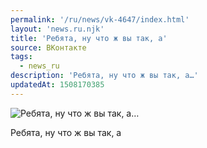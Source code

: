```yaml
---
permalink: '/ru/news/vk-4647/index.html'
layout: 'news.ru.njk'
title: 'Ребята, ну что ж вы так, а'
source: ВКонтакте
tags:
  - news_ru
description: 'Ребята, ну что ж вы так, а…'
updatedAt: 1508170385
---
```

![Ребята, ну что ж вы так, а…](https://sun9-52.userapi.com/impf/c840122/v840122189/34c10/bA6NdeJ3VNw.jpg?size=720x960&quality=96&proxy=1&sign=31685db5e15e9c117a159945d33e70ff&c_uniq_tag=-N29jE6aTspLkGWQ1DdSCY3d381x3HaT1t5CDTHNoY8&type=album)

Ребята, ну что ж вы так, а
